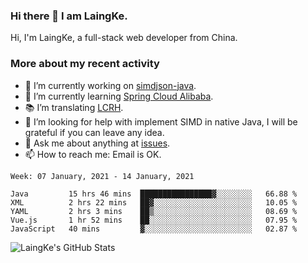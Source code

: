 ### Hi there 👋 I am LaingKe.

Hi, I'm LaingKe, a full-stack web developer from China.

### More about my recent activity

- 🔭 I’m currently working on [simdjson-java](https://github.com/laingke/simdjson-java).
- 🌱 I’m currently learning [Spring Cloud Alibaba](https://github.com/alibaba/spring-cloud-alibaba).
- :books: I’m translating [LCRH](https://github.com/LCTT/LCRH).
- 🤔 I’m looking for help with implement SIMD in native Java, I will be grateful if you can leave any idea.
- 💬 Ask me about anything at [issues](https://github.com/laingke/laingke/issues).
- 📫 How to reach me: Email is OK.

<!--START_SECTION:waka-->
```text
Week: 07 January, 2021 - 14 January, 2021

Java         15 hrs 46 mins  ████████████████▓░░░░░░░░   66.88 % 
XML          2 hrs 22 mins   ██▓░░░░░░░░░░░░░░░░░░░░░░   10.05 % 
YAML         2 hrs 3 mins    ██▒░░░░░░░░░░░░░░░░░░░░░░   08.69 % 
Vue.js       1 hr 52 mins    ██░░░░░░░░░░░░░░░░░░░░░░░   07.95 % 
JavaScript   40 mins         ▓░░░░░░░░░░░░░░░░░░░░░░░░   02.87 % 
```
<!--END_SECTION:waka-->

![LaingKe's GitHub Stats](https://github-readme-stats.vercel.app/api?username=laingke&show_icons=true&theme=nightowl&count_private=true)
